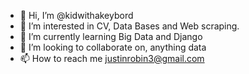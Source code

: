 - 👋 Hi, I’m @kidwithakeybord
- 👀 I’m interested in CV, Data Bases and Web scraping.
- 🌱 I’m currently learning Big Data and Django
- 💞️ I’m looking to collaborate on, anything data 
- 📫 How to reach me justinrobin3@gmail.com

<!---
kidwithakeybord/kidwithakeybord is a ✨ special ✨ repository because its `README.md` (this file) appears on your GitHub profile.
You can click the Preview link to take a look at your changes.
--->
